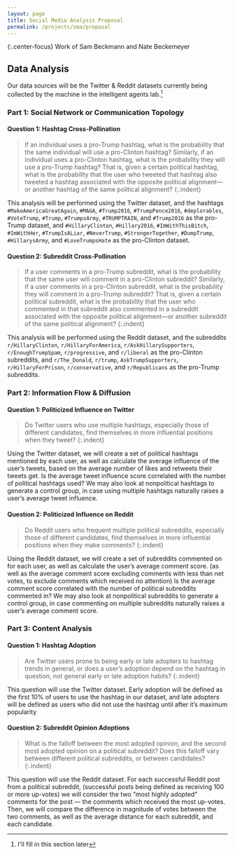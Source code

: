```yaml
---
layout: page
title: Social Media Analysis Proposal
permalink: /projects/sma/proposal
---
```


{:.center-focus}
Work of Sam Beckmann and Nate Beckemeyer

## Data Analysis

Our data sources will be the Twitter & Reddit datasets currently being collected by the machine in the intelligent agents lab.[^1]

[^1]: I'll fill in this section later

### Part 1: Social Network or Communication Topology

#### Question 1: Hashtag Cross-Pollination

>If an individual uses a pro-Trump hashtag, what is the probability that the same individual will use a pro-Clinton hashtag? Similarly, if an individual uses a pro-Clinton hashtag, what is the probability they will use a pro-Trump hashtag? That is, given a certain political hashtag, what is the probability that the user who tweeted that hashtag also tweeted a hashtag associated with the opposite political alignment—or another hashtag of the same political alignment?
{:.indent}

This analysis will be performed using the Twitter dataset, and the hashtags `#MakeAmericaGreatAgain`, `#MAGA`, `#Trump2016`, `#TrumpPence2016`, `#deplorables`, `#VoteTrump`,  `#Trump`, `#TrumpsArmy`, `#TRUMPTRAIN`, and `#Trump2016` as the pro-Trump dataset, and `#HillaryClinton`, `#Hillary2016`, `#ImWithThisBitch`, `#ImWithHer`, `#TrumpIsALiar`, `#NeverTrump`, `#StrongerTogether`, `#DumpTrump`, `#HillarysArmy`, and `#LoveTrumpsHate` as the pro-Clinton dataset.

#### Question 2: Subreddit Cross-Pollination

> If a user comments in a pro-Trump subreddit, what is the probability that the same user will comment in a pro-Clinton subreddit? Similarly, if a user comments in a pro-Clinton subreddit, what is the probability they will comment in a pro-Trump subreddit? That is, given a certain political subreddit, what is the probability that the user who commented in that subreddit also commented in a subreddit associated with the opposite political alignment—or another subreddit of the same political alignment?
{:.indent}

This analysis will be performed using the Reddit dataset, and the subreddits `r/HillaryClinton`, `r/HillaryForAmerica`, `r/AskHillarySupporters`, `r/EnoughTrumpSpam`, `r/progressive`, and `r/liberal` as the pro-Clinton subreddits, and `r/The_Donald`, `r/trump`, `AskTrumpSupporters`, `r/HillaryForPrison`, `r/conservative`, and `r/Republicans` as the pro-Trump subreddits.

### Part 2: Information Flow & Diffusion

#### Question 1: Politicized Influence on Twitter

> Do Twitter users who use multiple hashtags, especially those of different candidates, find themselves in more influential positions when they tweet?
{:.indent}

Using the Twitter dataset, we will create a set of political hashtags mentioned by each user, as well as calculate the average influence of the user’s tweets, based on the average number of likes and retweets their tweets get. Is the average tweet influence score correlated with the number of political hashtags used? We may also look at nonpolitical hashtags to generate a control group, in case using multiple hashtags naturally raises a user’s average tweet influence.

#### Question 2: Politicized Influence on Reddit

> Do Reddit users who frequent multiple political subreddits, especially those of different candidates, find themselves in more influential positions when they make comments?
{:.indent}

Using the Reddit dataset, we will create a set of subreddits commented on for each user, as well as calculate the user’s average comment score. (as well as the average comment score excluding comments with less than net votes, to exclude comments which received no attention) Is the average comment score correlated with the number of political subreddits commented in? We may also look at nonpolitical subreddits to generate a control group, in case commenting on multiple subreddits naturally raises a user’s average comment score.

### Part 3: Content Analysis

#### Question 1: Hashtag Adoption

> Are Twitter users prone to being early or late adopters to hashtag trends in general, or does a user’s adoption depend on the hashtag in question, not general early or late adoption habits?
{:.indent}

This question will use the Twitter dataset. Early adoption will be defined as the first 10% of users to use the hashtag in our dataset, and late adopters will be defined as users who did not use the hashtag until after it’s maximum popularity

#### Question 2: Subreddit Opinion Adoptions

> What is the falloff between the most adopted opinion, and the second most adopted opinion on a political subreddit? Does this falloff vary between different political subreddits, or between candidates?
{:.indent}

This question will use the Reddit dataset. For each successful Reddit post from a political subreddit, (successful posts being defined as receiving 100 or more up-votes) we will consider the two “most highly adopted” comments for the post — the comments which received the most up-votes. Then, we will compare the difference in magnitude of votes between the two comments, as well as the average distance for each subreddit, and each candidate.
